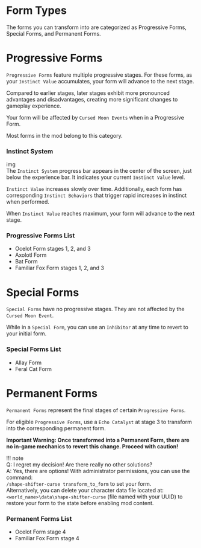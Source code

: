 # Form Types

The forms you can transform into are categorized as Progressive Forms, Special Forms, and Permanent Forms.

# Progressive Forms

`Progressive Forms` feature multiple progressive stages. For these forms, as your `Instinct Value` accumulates, your form will advance to the next stage.  

Compared to earlier stages, later stages exhibit more pronounced advantages and disadvantages, creating more significant changes to gameplay experience.

Your form will be affected by `Cursed Moon Events` when in a Progressive Form.

Most forms in the mod belong to this category.

### Instinct System  
img  
The `Instinct System` progress bar appears in the center of the screen, just below the experience bar. It indicates your current `Instinct Value` level.  

`Instinct Value` increases slowly over time. Additionally, each form has corresponding `Instinct Behaviors` that trigger rapid increases in instinct when performed.  

When `Instinct Value` reaches maximum, your form will advance to the next stage.

### Progressive Forms List  
- Ocelot Form stages 1, 2, and 3  
- Axolotl Form  
- Bat Form  
- Familiar Fox Form stages 1, 2, and 3

# Special Forms

`Special Forms` have no progressive stages. They are not affected by the `Cursed Moon Event`.  

While in a `Special Form`, you can use an `Inhibitor` at any time to revert to your initial form.

### Special Forms List  
- Allay Form  
- Feral Cat Form

# Permanent Forms

`Permanent Forms` represent the final stages of certain `Progressive Forms`.  

For eligible `Progressive Forms`, use a `Echo Catalyst` at stage 3 to transform into the corresponding permanent form.

**Important Warning: Once transformed into a Permanent Form, there are no in-game mechanics to revert this change. Proceed with caution!**

!!! note  
    Q: I regret my decision! Are there really no other solutions?  
    A: Yes, there are options! With administrator permissions, you can use the command:  
    `/shape-shifter-curse transform_to_form` to set your form.  
    Alternatively, you can delete your character data file located at:  
    `<world_name>\data\shape-shifter-curse` (file named with your UUID) to restore your form to the state before enabling mod content.

### Permanent Forms List  
- Ocelot Form stage 4  
- Familiar Fox Form stage 4
